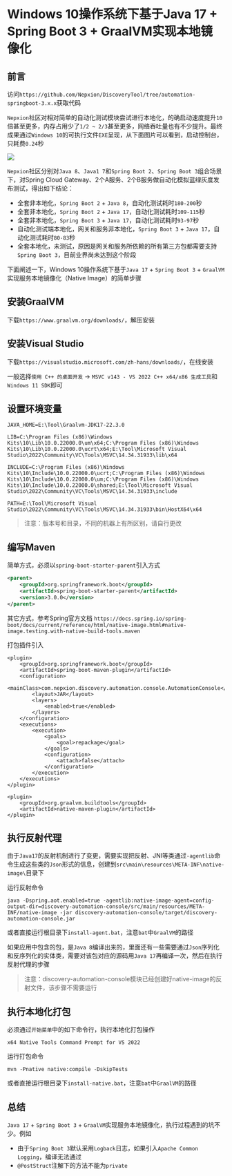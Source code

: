# Windows 10操作系统下基于Java 17 + Spring Boot 3 + GraalVM实现本地镜像化

## 前言
访问`https://github.com/Nepxion/DiscoveryTool/tree/automation-springboot-3.x.x`获取代码

`Nepxion`社区对相对简单的自动化测试模块尝试进行本地化，的确启动速度提升`10`倍甚至更多，内存占用少了`1/2 ~ 2/3`甚至更多，网络吞吐量也有不少提升。最终成果通过`Windows 10`的可执行文件`EXE`呈现，从下面图片可以看到，启动控制台，只耗费`0.24`秒

![](http://nepxion.gitee.io/discovery/docs/discovery-doc/NativeImage.jpg)

`Nepxion`社区分别对`Java 8`、`Java1 7`和`Spring Boot 2`、`Spring Boot 3`组合场景下，对Spring Cloud Gateway、2个A服务、2个B服务做自动化模拟蓝绿灰度发布测试，得出如下结论：
- 全套非本地化，`Spring Boot 2` + `Java 8`，自动化测试耗时`180-200`秒
- 全套非本地化，`Spring Boot 2` + `Java 17`，自动化测试耗时`109-115`秒
- 全套非本地化，`Spring Boot 3` + `Java 17`，自动化测试耗时`93-97`秒
- 自动化测试端本地化，网关和服务非本地化，`Spring Boot 3` + `Java 17`，自动化测试耗时`80-83`秒
- 全套本地化，未测试，原因是网关和服务所依赖的所有第三方包都需要支持`Spring Boot 3`，目前业界尚未达到这个阶段

下面阐述一下，Windows 10操作系统下基于`Java 17` + `Spring Boot 3` + `GraalVM`实现服务本地镜像化（Native Image）的简单步骤

## 安装GraalVM
下载`https://www.graalvm.org/downloads/`，解压安装

## 安装Visual Studio
下载`https://visualstudio.microsoft.com/zh-hans/downloads/`，在线安装

一般选择`使用 C++ 的桌面开发` -> `MSVC v143 - VS 2022 C++ x64/x86 生成工具`和`Windows 11 SDK`即可

## 设置环境变量
```
JAVA_HOME=E:\Tool\Graalvm-JDK17-22.3.0

LIB=C:\Program Files (x86)\Windows Kits\10\Lib\10.0.22000.0\um\x64;C:\Program Files (x86)\Windows Kits\10\Lib\10.0.22000.0\ucrt\x64;E:\Tool\Microsoft Visual Studio\2022\Community\VC\Tools\MSVC\14.34.31933\lib\x64

INCLUDE=C:\Program Files (x86)\Windows Kits\10\Include\10.0.22000.0\ucrt;C:\Program Files (x86)\Windows Kits\10\Include\10.0.22000.0\um;C:\Program Files (x86)\Windows Kits\10\Include\10.0.22000.0\shared;E:\Tool\Microsoft Visual Studio\2022\Community\VC\Tools\MSVC\14.34.31933\include

PATH=E:\Tool\Microsoft Visual Studio\2022\Community\VC\Tools\MSVC\14.34.31933\bin\HostX64\x64
```

> 注意：版本号和目录，不同的机器上有所区别，请自行更改

## 编写Maven
简单方式，必须以`spring-boot-starter-parent`引入方式
```xml
<parent>
    <groupId>org.springframework.boot</groupId>
    <artifactId>spring-boot-starter-parent</artifactId>
    <version>3.0.0</version>
</parent>
```
其它方式，参考Spring官方文档 `https://docs.spring.io/spring-boot/docs/current/reference/html/native-image.html#native-image.testing.with-native-build-tools.maven`

打包插件引入
```
<plugin>
    <groupId>org.springframework.boot</groupId>
    <artifactId>spring-boot-maven-plugin</artifactId>
    <configuration>
        <mainClass>com.nepxion.discovery.automation.console.AutomationConsole</mainClass>
        <layout>JAR</layout>
        <layers>
            <enabled>true</enabled>
        </layers>
    </configuration>
    <executions>
        <execution>
            <goals>
                <goal>repackage</goal>
            </goals>
            <configuration>
                <attach>false</attach>
            </configuration>
        </execution>
    </executions>
</plugin>

<plugin>
    <groupId>org.graalvm.buildtools</groupId>
    <artifactId>native-maven-plugin</artifactId>
</plugin>
```

## 执行反射代理
由于`Java17`的反射机制进行了变更，需要实现把反射、JNI等类通过`-agentlib`命令生成这些类的`Json`形式的信息，创建到`src\main\resources\META-INF\native-image\`目录下

运行反射命令
```
java -Dspring.aot.enabled=true -agentlib:native-image-agent=config-output-dir=discovery-automation-console/src/main/resources/META-INF/native-image -jar discovery-automation-console/target/discovery-automation-console.jar
```

或者直接运行根目录下`install-agent.bat`，注意`bat`中`GraalVM`的路径

如果应用中包含的包，是`Java 8`编译出来的，里面还有一些需要通过`Json`序列化和反序列化的实体类，需要对该包对应的源码用`Java 17`再编译一次，然后在执行反射代理的步骤

> 注意：discovery-automation-console模块已经创建好native-image的反射文件，该步骤不需要运行

## 执行本地化打包
必须通过`开始菜单`中的如下命令行，执行本地化打包操作
```
x64 Native Tools Command Prompt for VS 2022
```

运行打包命令
```
mvn -Pnative native:compile -DskipTests
```

或者直接运行根目录下`install-native.bat`，注意`bat`中`GraalVM`的路径

## 总结
`Java 17` + `Spring Boot 3` + `GraalVM`实现服务本地镜像化，执行过程遇到的坑不少。例如
- 由于`Spring Boot 3`默认采用`Logback`日志，如果引入`Apache Common Logging`，编译无法通过
- `@PostStruct`注解下的方法不能为`private`
